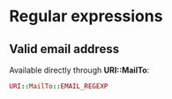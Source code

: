 # Regular expressions

## Valid email address

Available directly through **URI::MailTo**:

```ruby
URI::MailTo::EMAIL_REGEXP
```
